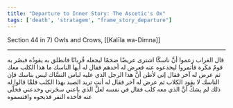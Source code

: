 ```yaml
---
title: "Departure to Inner Story: The Ascetic's Ox"
tags: ['death', 'stratagem', "frame_story_departure"]
---
```


 Section 44 in 7) Owls and Crows, [[Kalīla wa-Dimna]]

---
قال الغراب زعموا أنَّ ناسكًا اشترى عريضًا ضخمًا ليجعله قُربانًا فانطلق به يقودُه فبصُر به قومٌ مَكَرة فأتمروا ليخدعوه عنه فعرض له أحدهم فقال له أيها الناسك ما هذا الكلب معك ثم عرض له آخر فقال إني لأظن أنَّ هذا الرجل الذي عليه لباس النسَّاك ليس بناسك فإن الناسك لا يقود الكلاب ثم عرض له آخر فقال له أنت تريد الصيد بهذا الكلب فلمَّا قالوا له ذلك لم يشكَّ أنَّ الذي معه كلب فقال في نفسه لعلَّ الذي باعني سحَرني وخدعني فخلَّى عنه فأخذه النفر فذبحوه واقتسموه
